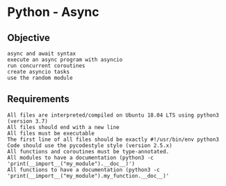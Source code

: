 # Python - Async

## Objective

    async and await syntax
    execute an async program with asyncio
    run concurrent coroutines
    create asyncio tasks
    use the random module

## Requirements

    All files are interpreted/compiled on Ubuntu 18.04 LTS using python3 (version 3.7)
    All files should end with a new line
    All files must be executable
    The first line of all files should be exactly #!/usr/bin/env python3
    Code should use the pycodestyle style (version 2.5.x)
    All functions and coroutines must be type-annotated.
    All modules to have a documentation (python3 -c 'print(__import__("my_module").__doc__)')
    All functions to have a documentation (python3 -c 'print(__import__("my_module").my_function.__doc__)'
    

